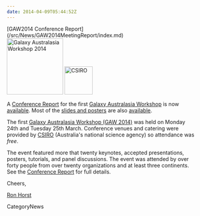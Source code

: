```yaml
---
date: 2014-04-09T05:44:52Z
---
```

<div class='newsItemHeader'>[GAW2014 Conference Report](/src/News/GAW2014MeetingReport/index.md)</div>

<div class='right'>
<a href='/Events/GAW2014'><img src='/Images/Logos/GAW2014-200.png' alt='Galaxy Australasia Workshop 2014' width="150" /></a> <a href='http://csiro.au/'><img src='/Images/Logos/CSIROLogoBig.png' alt='CSIRO' width="75" /></a></div>

A [Conference Report](/src/Events/GAW2014/index.md#conference-report) for the first [Galaxy Australasia Workshop](/src/Events/GAW2014/index.md) is now [available](/src/Events/GAW2014/index.md#conference-report).  Most of the [slides and posters](/src/Events/GAW2014/index.md#program) are also [available](/src/Events/GAW2014/index.md#program).

The first [Galaxy Australasia Workshop (GAW 2014)](/src/Events/GAW2014/index.md) was held on Monday 24th and Tuesday 25th March. Conference venues and catering were provided by [CSIRO](http://csiro.au/) (Australia's national science agency) so attendance was *free*.

The event featured more that twenty keynotes, accepted presentations, posters, tutorials, and panel discussions.  The event was attended by over forty people from over twenty organizations and at least three continents.  See the [Conference Report](/src/Events/GAW2014/index.md#conference-report) for full details.

Cheers,

[Ron Horst](https://www.yammer.com/australianbioinformaticsnetwork/users/rhorst-guest#/Threads/fromUser?type=from_user&feedId=1506414565)


CategoryNews
